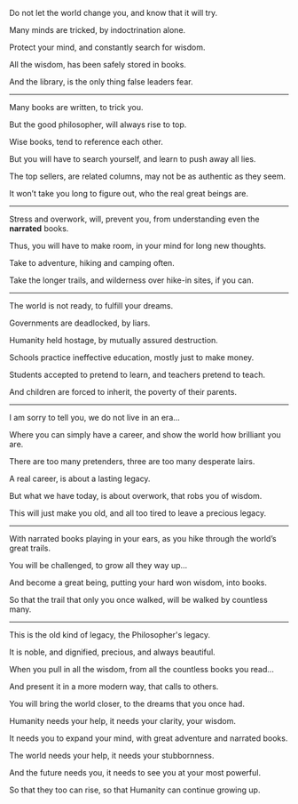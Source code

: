 Do not let the world change you,
and know that it will try.

Many minds are tricked,
by indoctrination alone.

Protect your mind,
and constantly search for wisdom.

All the wisdom,
has been safely stored in books.

And the library,
is the only thing false leaders fear.

---

Many books are written,
to trick you.

But the good philosopher,
will always rise to top.

Wise books,
tend to reference each other.

But you will have to search yourself,
and learn to push away all lies.

The top sellers, are related columns,
may not be as authentic as they seem.

It won’t take you long to figure out,
who the real great beings are.

---

Stress and overwork, will, prevent you,
from understanding even the __narrated__ books.

Thus, you will have to make room,
in your mind for long new thoughts.

Take to adventure,
hiking and camping often.

Take the longer trails,
and wilderness over hike-in sites, if you can.

---

The world is not ready,
to fulfill your dreams.

Governments are deadlocked,
by liars.

Humanity held hostage,
by mutually assured destruction.

Schools practice ineffective education,
mostly just to make money.

Students accepted to pretend to learn,
and teachers pretend to teach.

And children are forced to inherit,
the poverty of their parents.

---

I am sorry to tell you,
we do not live in an era...

Where you can simply have a career,
and show the world how brilliant you are.

There are too many pretenders,
three are too many desperate lairs.

A real career,
is about a lasting legacy.

But what we have today,
is about overwork, that robs you of wisdom.

This will just make you old,
and all too tired to leave a precious legacy.

---

With narrated books playing in your ears,
as you hike through the world’s great trails.

You will be challenged,
to grow all they way up…

And become a great being,
putting your hard won wisdom, into books.

So that the trail that only you once walked,
will be walked by countless many.

---

This is the old kind of legacy,
the Philosopher's legacy.

It is noble, and dignified,
precious, and always beautiful.

When you pull in all the wisdom,
from all the countless books you read…

And present it in a more modern way,
that calls to others.

You will bring the world closer,
to the dreams that you once had.

Humanity needs your help,
it needs your clarity, your wisdom.

It needs you to expand your mind,
with great adventure and narrated books.

The world needs your help,
it needs your stubbornness.

And the future needs you,
it needs to see you at your most powerful.

So that they too can rise,
so that Humanity can continue growing up.
